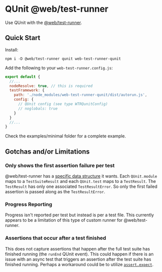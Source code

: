 # QUnit @web/test-runner

Use QUnit with the [@web/test-runner](https://www.npmjs.com/package/@web/test-runner).

## Quick Start

Install:

```
npm i -D @web/test-runner qunit web-test-runner-qunit
```

Add the following to your `web-test-runner.config.js`:

```js
export default {
  //...
  nodeResolve: true, // this is required
  testFramework: {
    path: './node_modules/web-test-runner-qunit/dist/autorun.js',
    config: {
      // QUnit config (see type WTRQunitConfig)
      // noglobals: true
    }
  }
  //...
}
```

Check the examples/minimal folder for a complete example.

## Gotchas and/or Limitations

### Only shows the first assertion failure per test

@web/test-runner has a [specific data structure](https://github.com/modernweb-dev/web/blob/f7fcf29cb79e82ad5622665d76da3f6b23d0ef43/packages/test-runner-core/src/test-session/TestSession.ts#L27) it wants. Each `QUnit.module` maps to a `TestSuiteResult` and each `QUnit.test` maps to a `TestResult`. The `TestResult` has only one associated `TestResultError`. So only the first failed assertion is passed along as the `TestResultError`.

### Progress Reporting

Progress isn't reported per test but instead is per a test file. This currently appears to be a limitation of this type of custom runner for @web/test-runner.

### Assertions that occur after a test finished

This does not capture assertions that happen after the full test suite has finished running (the `runEnd` QUnit event). This could happen if there is an issue with an async test that triggers an assertion after the test suite has finished running. Perhaps a workaround could be to utilize [`assert.expect`](https://api.qunitjs.com/assert/expect/).
